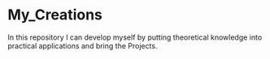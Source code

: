 # My_Creations
In this repository I can develop myself by putting theoretical knowledge into practical applications and bring the Projects.
